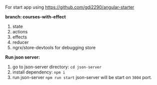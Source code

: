 For start app using https://github.com/gdi2290/angular-starter

**branch: courses-with-effect**
1. state
2. actions
3. effects
4. reducer
5. ngrx/store-devtools for debugging store

**Run json server:**

1. go to json-server directory: `cd json-server`
2. install dependency: `npm i`
3. run json-server `npm run start`
json-server will be start on `3004` port.
